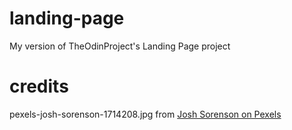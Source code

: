 # landing-page
My version of TheOdinProject's Landing Page project

# credits
pexels-josh-sorenson-1714208.jpg from [Josh Sorenson on Pexels](https://www.pexels.com/photo/black-flat-screen-computer-monitor-1714208/)